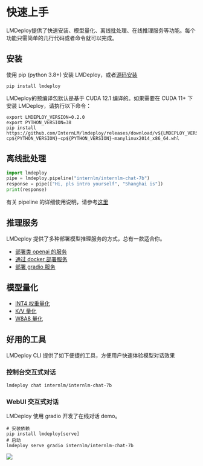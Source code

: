 # 快速上手

LMDeploy提供了快速安装、模型量化、离线批处理、在线推理服务等功能。每个功能只需简单的几行代码或者命令就可以完成。

## 安装

使用 pip (python 3.8+) 安装 LMDeploy，或者[源码安装](./build.md)

```shell
pip install lmdeploy
```

LMDeploy的预编译包默认是基于 CUDA 12.1 编译的。如果需要在 CUDA 11+ 下安装 LMDeploy，请执行以下命令：

```shell
export LMDEPLOY_VERSION=0.2.0
export PYTHON_VERSION=38
pip install https://github.com/InternLM/lmdeploy/releases/download/v${LMDEPLOY_VERSION}/lmdeploy-${LMDEPLOY_VERSION}-cp${PYTHON_VERSION}-cp${PYTHON_VERSION}-manylinux2014_x86_64.whl
```

## 离线批处理

```python
import lmdeploy
pipe = lmdeploy.pipeline("internlm/internlm-chat-7b")
response = pipe(["Hi, pls intro yourself", "Shanghai is"])
print(response)
```

有关 pipeline 的详细使用说明，请参考[这里](./inference/pipeline.md)

## 推理服务

LMDeploy 提供了多种部署模型推理服务的方式，总有一款适合你。

- [部署类 openai 的服务](https://lmdeploy.readthedocs.io/zh-cn/latest//serving/api_server.html)
- [通过 docker 部署服务](https://lmdeploy.readthedocs.io/zh-cn/latest/serving/api_server.html#docker)
- [部署 gradio 服务](https://lmdeploy.readthedocs.io/zh-cn/latest/serving/gradio.html)

## 模型量化

- [INT4 权重量化](quantization/w4a16.md)
- [K/V 量化](quantization/kv_int8.md)
- [W8A8 量化](quantization/w8a8.md)

## 好用的工具

LMDeploy CLI 提供了如下便捷的工具，方便用户快速体验模型对话效果

### 控制台交互式对话

```shell
lmdeploy chat internlm/internlm-chat-7b
```

### WebUI 交互式对话

LMDeploy 使用 gradio 开发了在线对话 demo。

```shell
# 安装依赖
pip install lmdeploy[serve]
# 启动
lmdeploy serve gradio internlm/internlm-chat-7b
```

![](https://github.com/InternLM/lmdeploy/assets/67539920/08d1e6f2-3767-44d5-8654-c85767cec2ab)
